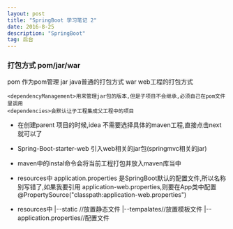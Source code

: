 ```yaml
---
layout: post
title: "SpringBoot 学习笔记 2"
date: 2016-8-25
description: "SpringBoot"
tag: 后台
---
```


### 打包方式 pom/jar/war

pom 作为pom管理
jar java普通的打包方式
war web工程的打包方式

    <dependencyManagement>用来管理jar包的版本,但是子项目不会继承,必须自己在pom文件里调用
    <dependencies>会默认让子工程集成父工程中的项目

* 在创建parent 项目的时候,idea 不需要选择具体的maven工程,直接点击next就可以了

* Spring-Boot-starter-web 引入web相关的jar包(springmvc相关的jar)

* maven中的instal命令会将当前工程打包并放入maven库当中

* resources中 application.properties 是SpringBoot默认的配置文件,所以名称别写错了,如果我要引用 application-web.properties,则要在App类中配置@PropertySource("classpath:application-web.properties")

* resources中
|--static //放置静态文件
|--tempalates//放置模板文件
|--application.properties//配置文件
